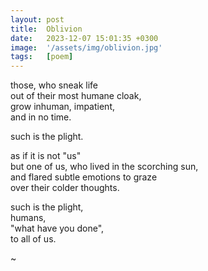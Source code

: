 ```yaml
---
layout: post
title:  Oblivion
date:   2023-12-07 15:01:35 +0300
image:  '/assets/img/oblivion.jpg'
tags:   [poem]
---
```

those, who sneak life  
out of their most humane cloak,  
grow inhuman, impatient,  
and in no time.  

such is the plight.  

as if it is not "us"  
but one of us,
who lived in the scorching sun,  
and flared subtle emotions to graze  
over their colder thoughts.  

such is the plight,  
humans,  
"what have you done",  
to all of us.  

~
